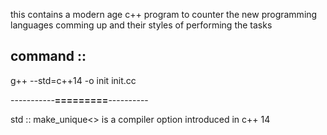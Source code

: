 this contains a modern age c++ program to counter the new programming languages comming up and their styles of performing the tasks

command :: 
----------

g++ --std=c++14 -o init init.cc 

-----------****=========****----------

std :: make_unique<> is a compiler option introduced in c++ 14

